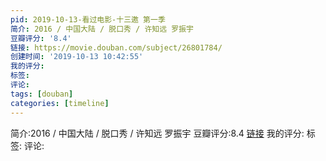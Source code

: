 ```yaml
---
pid: 2019-10-13-看过电影-十三邀 第一季
简介: 2016 / 中国大陆 / 脱口秀 / 许知远 罗振宇
豆瓣评分: '8.4'
链接: https://movie.douban.com/subject/26801784/
创建时间: '2019-10-13 10:42:55'
我的评分:
标签:
评论:
tags: [douban]
categories: [timeline]
---
```

简介:2016 / 中国大陆 / 脱口秀 / 许知远 罗振宇
豆瓣评分:8.4
[链接](https://movie.douban.com/subject/26801784/)
我的评分:
标签:
评论:
